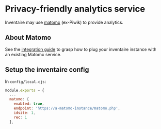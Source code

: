 # Privacy-friendly analytics service

Inventaire may use [matomo](http://matomo.org) (ex-Piwik) to provide analytics.

## About Matomo

See the [integration guide](https://developer.matomo.org/guides/integrate-introduction) to grasp how to plug your inventaire instance with an existing Matomo service.


## Setup the inventaire config

In `config/local.cjs`:

```js
module.exports = {
  ...
  matomo: {
    enabled: true,
    endpoint: 'https://a-matomo-instance/matomo.php',
    idsite: 1,
    rec: 1
  },
```


